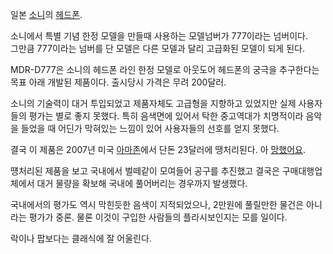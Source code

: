 일본 [소니](%EC%86%8C%EB%8B%88.md)의 [헤드폰](%ED%97%A4%EB%93%9C%ED%8F%B0.md).

소니에서 특별 기념 한정 모델을 만들때 사용하는 모델넘버가 777이라는 넘버이다.  
그만큼 777이라는 넘버를 단 모델은 다른 모델과 달리 고급화된 모델이 되게 된다.

MDR-D777은 소니의 헤드폰 라인 한정 모델로 아웃도어 헤드폰의 궁극을 추구한다는 목표 아래 개발된 제품이다. 출시당시 가격은 무려
200달러.  

소니의 기술력이 대거 투입되었고 제품자체도 고급형을 지향하고 있었지만 실제 사용자들의 평가는 별로 좋지 못했다. 특히 음색면에 있어서 탁한
중고역대가 치명적이라 음악을 들었을 때 어딘가 막혀있는 느낌이 있어 사용자들의 선호를 얻지 못했다.  

결국 이 제품은 2007년 미국 [아마존](%EC%95%84%EB%A7%88%EC%A1%B4.md)에서 단돈 23달러에 땡처리된다. 아
[망했어요](%EB%A7%9D%ED%96%88%EC%96%B4%EC%9A%94.md).

떙처리된 제품을 보고 국내에서 벌떼같이 모여들어 공구를 추진했고 결국은 구매대행업체에서 대거 물량을 확보해 국내에 풀어버리는 경우까지
발생했다.  

국내에서의 평가도 역시 막힌듯한 음색이 지적되었으나, 2만원에 풀릴만한 물건은 아니라는 평가가 중론. 물론 이것이 구입한 사람들의
플라시보인지는 모를 일이다.  

락이나 팝보다는 클래식에 잘 어울린다.  

